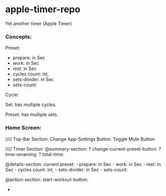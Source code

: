 # apple-timer-repo
Yet another timer (Apple Timer)

### Concepts:
Preset:
- prepare: in Sec
- work: in Sec
- rest: in Sec
- cycles count: int,
- sets-divider: in Sec
- sets-count:

Cycle:

Set: has multiple cycles.

Preset: has multiple sets.

### Home Screen:

//// Top-Bar Section:
Change App-Settings Button:
Toggle Mute Button:

//// Timer Section:
@summary-section:
? change-current-preset-button:
? time-renaming:
? total-time:

@details-section:
current preset:
    - prepare: in Sec
    - work: in Sec
    - rest: in Sec
    - cycles count: int,
    - sets-divider: in Sec
    - sets-count:

@action-section:
start-workout-button:




+
